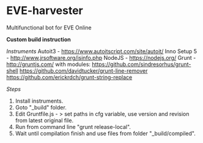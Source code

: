# EVE-harvester
Multifunctional bot for EVE Online

**Custom build instruction**

*Instruments*
Autoit3 - https://www.autoitscript.com/site/autoit/
Inno Setup 5 - http://www.jrsoftware.org/isinfo.php
NodeJS - https://nodejs.org/
Grunt - http://gruntjs.com/
  with modules:
  https://github.com/sindresorhus/grunt-shell
  https://github.com/davidtucker/grunt-line-remover
  https://github.com/erickrdch/grunt-string-replace

*Steps*
1. Install instruments.
2. Goto "_build" folder.
3. Edit Gruntfile.js - > set paths in cfg variable, use version and revision from latest original file.
4. Run from command line "grunt release-local".
5. Wait until compilation finish and use files from folder "_build/compiled".
